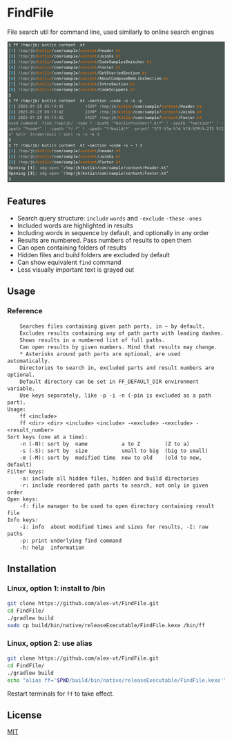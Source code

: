 # FindFile

File search util for command line, used similarly to online search engines

![Example](example/example.png)

## Features

* Search query structure: `include` `words` and `-exclude` `-these` `-ones`
* Included words are highlighted in results
* Including words in sequence by default, and optionally in any order
* Results are numbered. Pass numbers of results to open them
* Can open containing folders of results
* Hidden files and build folders are excluded by default
* Can show equivalent `find` command
* Less visually important text is grayed out


## Usage

### Reference

```
    Searches files containing given path parts, in ~ by default.
    Excludes results containing any of path parts with leading dashes.
    Shows results in a numbered list of full paths.
    Can open results by given numbers. Mind that results may change.
    * Asterisks around path parts are optional, are used automatically.
    Directories to search in, excluded parts and result numbers are optional.
    Default directory can be set in FF_DEFAULT_DIR environment variable.
    Use keys separately, like -p -i -n (-pin is excluded as a path part).
Usage:
    ff <include>
    ff <dir> <dir> <include> <include> -<exclude> -<exclude> - <result_number>
Sort keys (one at a time):
    -n (-N): sort by  name           a to Z        (Z to a)
    -s (-S): sort by  size           small to big  (big to small)
    -m (-M): sort by  modified time  new to old    (old to new, default)
Filter keys:
    -a: include all hidden files, hidden and build directories
    -r: include reordered path parts to search, not only in given order
Open keys:
    -f: file manager to be used to open directory containing result file
Info keys:
    -i: info  about modified times and sizes for results, -I: raw paths
    -p: print underlying find command
    -h: help  information
```


## Installation

### Linux, option 1: install to /bin

```sh
git clone https://github.com/alex-vt/FindFile.git
cd FindFile/
./gradlew build
sudo cp build/bin/native/releaseExecutable/FindFile.kexe /bin/ff
```

### Linux, option 2: use alias

```sh
git clone https://github.com/alex-vt/FindFile.git
cd FindFile/
./gradlew build
echo "alias ff='$PWD/build/bin/native/releaseExecutable/FindFile.kexe'" >> ~/.bashrc
```

Restart terminals for `ff` to take effect.


## License

[MIT](LICENSE)
